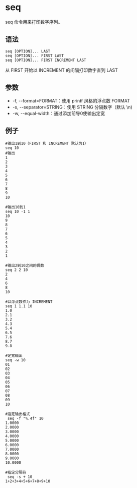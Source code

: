 # seq

seq 命令用来打印数字序列。

## 语法

~~~
seq [OPTION]... LAST
seq [OPTION]... FIRST LAST
seq [OPTION]... FIRST INCREMENT LAST
~~~

从 FIRST 开始以 INCREMENT 的间隔打印数字直到 LAST

## 参数

+ -f, --format=FORMAT：使用 printf 风格的浮点数 FORMAT
+ -s, --separator=STRING：使用 STRING 分隔数字（默认 \n)
+ -w, --equal-width：通过添加前导0使输出定宽

## 例子

~~~Shell
#输出1到10（FIRST 和 INCREMENT 默认为1）
seq 10
#输出
1
2
3
4
5
6
7
8
9
10

#输出10到1
seq 10 -1 1
10
9
8
7
6
5
4
3
2
1

#输出2到10之间的偶数
seq 2 2 10
2
4
6
8
10

#以浮点数作为 INCREMENT
seq 1 1.1 10
1.0
2.1
3.2
4.3
5.4
6.5
7.6
8.7
9.8

#定宽输出
seq -w 10
01
02
03
04
05
06
07
08
09
10

#指定输出格式
 seq -f "%.4f" 10
1.0000
2.0000
3.0000
4.0000
5.0000
6.0000
7.0000
8.0000
9.0000
10.0000

#指定分隔符
 seq -s + 10
1+2+3+4+5+6+7+8+9+10
~~~

